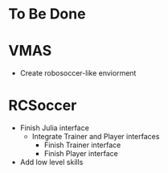 # To Be Done

# VMAS

- Create robosoccer-like enviorment

# RCSoccer

- Finish Julia interface
    - Integrate Trainer and Player interfaces
        - Finish Trainer interface
        - Finish Player interface
- Add low level skills
